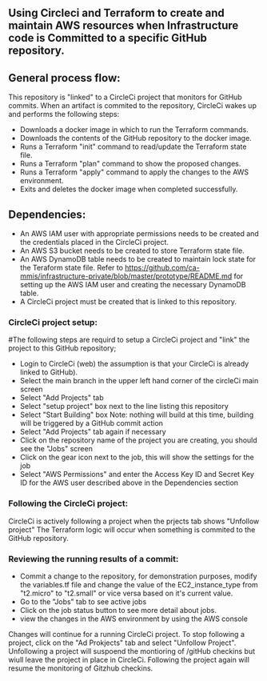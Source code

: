 ## Using Circleci and Terraform to create and maintain AWS resources when Infrastructure code is Committed to a specific GitHub repository.

## General process flow:
This repository is "linked" to a CircleCi project that monitors for GitHub commits. When an artifact is commited to the repository, CircleCi wakes up and performs the following steps:

- Downloads a docker image in which to run the Terraform commands.
- Downloads the contents of the GitHub repository to the docker image.
- Runs a Terraform "init" command to read/update the Terraform state file.
- Runs a Terraform "plan" command to show the proposed changes.
- Runs a Terraform "apply" command to apply the changes to the AWS environment.
- Exits and deletes the docker image when completed successfully.

## Dependencies:
- An AWS IAM user with appropriate permissions needs to be created and the credentials placed in the CircleCi project.
- An AWS S3 bucket needs to be created to store Terraform state file.
- An AWS DynamoDB table needs to be created to maintain lock state for the Teraform state file.
Refer to https://github.com/ca-mmis/infrastructure-private/blob/master/prototype/README.md for setting up the AWS IAM user and creating the necessary DynamoDB table.
- A CircleCi project must be created that is linked to this repository.

### CircleCi project setup:
#The following steps are requird to setup a CircleCi project and "link" the project to this GitHub repository;

- Login to CircleCi (web) the assumption is that your CircleCi is already linked to GitHub).
- Select the main branch in the upper left hand corner of the circleCi main screen
- Select "Add Projects" tab
- Select "setup project" box next to the line listing this repository
- Select "Start Building" box 
  Note: nothing will build at this time, building will be triggered by a GitHub commit action
- Select "Add Projects" tab again if necessary
- Click on the repository name of the project you are creating, you should see the "Jobs" screen
- Click on the gear icon next to the job, this will show the settings for the job
- Select "AWS Permissions" and enter the Access Key ID and Secret Key ID for the AWS user described above in the Dependencies section

### Following the CircleCi project:

CircleCi is actively following a project when the prjects tab shows "Unfollow project"
The Terraform logic will occur when something is commited to the GitHub repository.

### Reviewing the running results of a commit:
- Commit a change to the repository, for demonstration purposes, modify the variables.tf file and change the value of the EC2_instance_type from "t2.micro" to "t2.small" or vice versa based on it's current value.
- Go to the "Jobs" tab to see active jobs
- Click on the job status button to see more detail about jobs.
- view the changes in the AWS environment by using the AWS console

Changes will continue for a running CircleCi project.
To stop following a project, click on the "Ad Prokjects" tab and select "Unfollow Project". Unfollowing a project will suspoend the montioring of /gitHub checkins but wiull leave the project in place in CircleCi. Following the project again will resume the monitoring of Gitzhub checkins.

